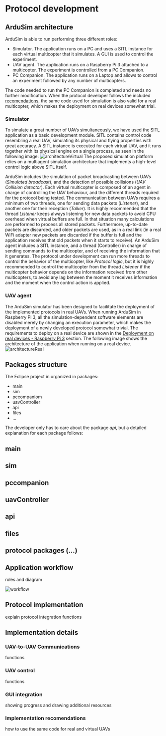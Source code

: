 # Protocol development



## ArduSim architecture

ArduSim is able to run performing three different roles:

* Simulator. The application runs on a PC and uses a SITL instance for each virtual multicopter that it simulates. A GUI is used to control the experiment.
* UAV agent. The application runs on a Raspberry Pi 3 attached to a multicopter. The experiment is controlled from a PC Companion.
* PC Companion. The application runs on a Laptop and allows to control an experiment followed by any number of multicopters.

The code needed to run the PC Companion is completed and needs no further modification. When the protocol developer follows the included [recomendations](#markdown-header-implementation-recomendations), the same code used for simulation is also valid for a real multicopter, which makes the deployment on real devices somewhat trial.

### Simulator

To simulate a great number of UAVs simultaneously, we have used the SITL application as a basic development module. SITL contains control code resembling a real UAV, simulating its physical and flying properties with great accuracy. A SITL instance is executed for each virtual UAV, and it runs together with its physical engine on a single process, as seen in the following image:
![architectureVirtual](architectureVirtual.png)
The proposed simulation platform relies on a multiagent simulation architecture that implements a high-level control logic above SITL itself.

ArduSim includes the simulation of packet broadcasting between UAVs (*Simulated broadcast*), and the detection of possible collisions (*UAV Collision detector*).
Each virtual multicopter is composed of an agent in charge of controlling the UAV behaviour, and the different threads required for the protocol being tested. The communication between UAVs requires a minimum of two threads, one for sending data packets (*Listener*), and another one for their reception (*Talker*). It is highly recommended that the thread *Listener* keeps always listening for new data packets to avoid CPU overhead when virtual buffers are full. In that situation many calculations are performed to process all stored packets. Furthermore, up-to-date packets are discarded, and older packets are used, as in a real link (in a real WiFi adapter new packets are discarded if the buffer is full and the application receives that old packets when it starts to receive).
An ArduSim agent includes a SITL instance, and a thread (Controller) in charge of sending commands to the multicopter, and of receiving the information that it generates.
The protocol under development can run more threads to control the behavior of the multicopter, like *Protocol logic*, but it is highly recommended to control the multicopter from the thread *Listener* if the multicopter behavior depends on the information received from other multicopters, to avoid any lag between the moment it receives information and the moment when the control action is applied.

### UAV agent

The ArduSim simulator has been designed to facilitate the deployment of the implemented protocols in real UAVs.
When running ArduSim in Raspberry Pi 3, all the simulation-dependent software elements are disabled merely by changing an execution parameter, which makes the deployment of a newly developed protocol somewhat trivial.
The requirements to deploy on a real device are shown in the [Deployment on real devices - Raspberry Pi 3](help/deployment.md) section.
The following image shows the architecture of the application when running on a real device.
![architectureReal](architectureReal.png)

## Packages structure

The Eclipse project in organized in packages:

* main
* sim
* pccompaniom
* uavController
* api
* files
* ...

The developer only has to care about the package *api*, but a detailed explanation for each package follows:

## main



## sim


## pccompanion


## uavController


## api


## files


## protocol packages (...)





## Application workflow

roles and diagram

![workflow](ArduSimworkflow.svg)

## Protocol implementation


explain protocol integration functions

## Implementation details


### UAV-to-UAV Communications

functions

### UAV control

functions

### GUI integration

showing progress and drawing additional resources

### Implementation recomendations

how to use the same code for real and virtual UAVs